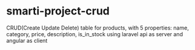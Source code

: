 # smarti-project-crud
 CRUD(Create Update Delete) table for products, with 5 properties: name, category, price,  description, is_in_stock using laravel api as server and angular as client   
